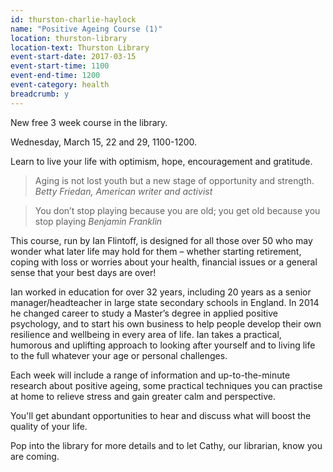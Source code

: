 ```yaml
---
id: thurston-charlie-haylock
name: "Positive Ageing Course (1)"
location: thurston-library
location-text: Thurston Library
event-start-date: 2017-03-15
event-start-time: 1100
event-end-time: 1200
event-category: health
breadcrumb: y
---
```


New free 3 week course in the library.

Wednesday, March 15, 22 and 29, 1100-1200.

Learn to live your life with optimism, hope, encouragement and gratitude.

> Aging is not lost youth but a new stage of opportunity and strength. <cite>Betty Friedan, American writer and activist</cite>

> You don’t stop playing because you are old; you get old because you stop playing <cite>Benjamin Franklin</cite>

This course, run by Ian Flintoff, is designed for all those over 50 who may wonder what later life may hold for them – whether starting retirement, coping with loss or worries about your health, financial issues or a general sense that your best days are over!

Ian worked in education for over 32 years, including 20 years as a senior manager/headteacher in large state secondary schools in England. In 2014 he changed career to study a Master’s degree in applied positive psychology, and to start his own business to help people develop their own resilience and wellbeing in every area of life. Ian takes a practical, humorous and uplifting approach to looking after yourself and to living life to the full whatever your age or personal challenges.

Each week will include a range of information and up-to-the-minute research about positive ageing, some practical techniques you can practise at home to relieve stress and gain greater calm and perspective.

You'll get abundant opportunities to hear and discuss what will boost the quality of your life.

Pop into the library for more details and to let Cathy, our librarian, know you are coming.
